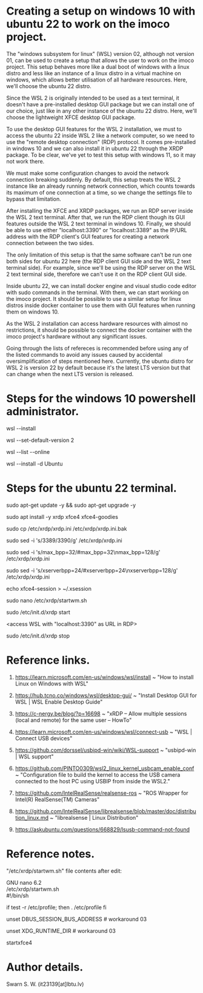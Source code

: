 # Creating a setup on windows 10 with ubuntu 22 to work on the imoco project.

The "windows subsystem for linux" (WSL) version 02, although not version 01, can be used to create a setup that allows the user to work on the imoco project. This setup behaves more like a dual boot of windows with a linux distro and less like an instance of a linux distro in a virtual machine on windows, which allows better utilisation of all hardware resources. Here, we'll choose the ubuntu 22 distro.

Since the WSL 2 is originally intended to be used as a text terminal, it doesn't have a pre-installed desktop GUI package but we can install one of our choice, just like in any other instance of the ubuntu 22 distro. Here, we'll choose the lightweight XFCE desktop GUI package.

To use the desktop GUI features for the WSL 2 installation, we must to access the ubuntu 22 inside WSL 2 like a network computer, so we need to use the "remote desktop connection" (RDP) protocol. It comes pre-installed in windows 10 and we can also install it in ubuntu 22 through the XRDP package. To be clear, we've yet to test this setup with windows 11, so it may not work there.

We must make some configuration changes to avoid the network connection breaking suddenly. By default, this setup treats the WSL 2 instance like an already running network connection, which counts towards its maximum of one connection at a time, so we change the settings file to bypass that limitation.

After installing the XFCE and XRDP packages, we run an RDP server inside the WSL 2 text terminal. After that, we run the RDP client though its GUI features outside the WSL 2 text terminal in windows 10. Finally, we should be able to use either "localhost:3390" or "localhost:3389" as the IP/URL address with the RDP client's GUI features for creating a network connection between the two sides.

The only limitation of this setup is that the same software can't be run one both sides for ubuntu 22 here (the RDP client GUI side and the WSL 2 text terminal side). For example, since we'll be using the RDP server on the WSL 2 text terminal side, therefore we can't use it on the RDP client GUI side.

Inside ubuntu 22, we can install docker engine and visual studio code editor with sudo commands in the terminal. With them, we can start working on the imoco project. It should be possible to use a similar setup for linux distros inside docker container to use them with GUI features when running them on windows 10.

As the WSL 2 installation can access hardware resources with almost no restrictions, it should be possible to connect the docker container with the imoco project's hardware without any significant issues.

Going through the lists of refereces is recommended before using any of the listed commands to avoid any issues caused by accidental oversimplification of steps mentioned here. Currently, the ubuntu distro for WSL 2 is version 22 by default because it's the latest LTS version but that can change when the next LTS version is released.

# Steps for the windows 10 powershell administrator.

wsl --install

wsl --set-default-version 2

wsl --list --online

wsl --install -d Ubuntu

# Steps for the ubuntu 22 terminal.

sudo apt-get update -y && sudo apt-get upgrade -y

sudo apt install -y xrdp xfce4 xfce4-goodies

sudo cp /etc/xrdp/xrdp.ini /etc/xrdp/xrdp.ini.bak

sudo sed -i 's/3389/3390/g' /etc/xrdp/xrdp.ini

sudo sed -i 's/max_bpp=32/#max_bpp=32\nmax_bpp=128/g' /etc/xrdp/xrdp.ini

sudo sed -i 's/xserverbpp=24/#xserverbpp=24\nxserverbpp=128/g' /etc/xrdp/xrdp.ini

echo xfce4-session > ~/.xsession

sudo nano /etc/xrdp/startwm.sh

<make necessary changes based on reference notes>

sudo /etc/init.d/xrdp start

<access WSL with "localhost:3390" as URL in RDP>

sudo /etc/init.d/xrdp stop

# Reference links.

01. https://learn.microsoft.com/en-us/windows/wsl/install ~ "How to install Linux on Windows with WSL"

02. https://hub.tcno.co/windows/wsl/desktop-gui/  ~ "Install Desktop GUI for WSL | WSL Enable Desktop Guide"

03. https://c-nergy.be/blog/?p=16698 ~ "xRDP – Allow multiple sessions (local and remote) for the same user – HowTo"

04. https://learn.microsoft.com/en-us/windows/wsl/connect-usb ~ "WSL | Connect USB devices"

05. https://github.com/dorssel/usbipd-win/wiki/WSL-support ~ "usbipd-win | WSL support"

06. https://github.com/PINTO0309/wsl2_linux_kernel_usbcam_enable_conf ~ "Configuration file to build the kernel to access the USB camera connected to the host PC using USBIP from inside the WSL2."

07. https://github.com/IntelRealSense/realsense-ros ~ "ROS Wrapper for Intel(R) RealSense(TM) Cameras"

08. https://github.com/IntelRealSense/librealsense/blob/master/doc/distribution_linux.md ~ "librealsense | Linux Distribution"

09. https://askubuntu.com/questions/668829/lsusb-command-not-found

# Reference notes.

"/etc/xrdp/startwm.sh" file contents after edit:

  GNU nano 6.2                                      
  /etc/xrdp/startwm.sh                                                
  #!/bin/sh

if test -r /etc/profile; then
        . /etc/profile
fi

unset DBUS_SESSION_BUS_ADDRESS # workaround 03

unset XDG_RUNTIME_DIR # workaround 03

startxfce4

# Author details.

Swarn S. W. (it23139[at]lbtu.lv)
